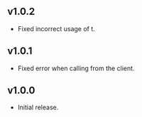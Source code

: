 ## v1.0.2

* Fixed incorrect usage of t.

## v1.0.1

* Fixed error when calling from the client.

## v1.0.0

* Initial release.
